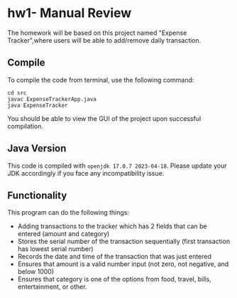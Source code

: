 # hw1- Manual Review

The homework will be based on this project named "Expense Tracker",where users will be able to add/remove daily transaction. 

## Compile

To compile the code from terminal, use the following command:
```
cd src
javac ExpenseTrackerApp.java
java ExpenseTracker
```

You should be able to view the GUI of the project upon successful compilation. 

## Java Version
This code is compiled with ```openjdk 17.0.7 2023-04-18```. Please update your JDK accordingly if you face any incompatibility issue.

## Functionality
This program can do the following things:
- Adding transactions to the tracker which has 2 fields that can be entered (amount and category)
- Stores the serial number of the transaction sequentially (first transaction has lowest serial number)
- Records the date and time of the transaction that was just entered
- Ensures that amount is a valid number input (not zero, not negative, and below 1000)
- Ensures that category is one of the options from food, travel, bills, entertainment, or other.
